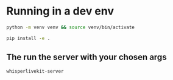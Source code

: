 # Running in a dev env

```bash
python -m venv venv && source venv/bin/activate
```

```bash
pip install -e .
```

## The run the server with your chosen args

```bash
whisperlivekit-server
```
